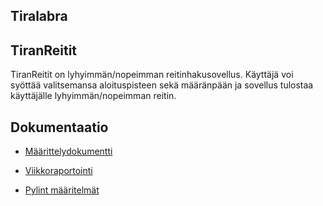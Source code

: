 ## Tiralabra

## TiranReitit

TiranReitit on lyhyimmän/nopeimman reitinhakusovellus. Käyttäjä voi syöttää valitsemansa aloituspisteen sekä määränpään ja sovellus tulostaa käyttäjälle lyhyimmän/nopeimman reitin.

## Dokumentaatio

- [Määrittelydokumentti](https://github.com/Noraelisa/tiralabra/blob/master/dokumentit/määrittelydokumentti)

- [Viikkoraportointi](https://github.com/Noraelisa/tiralabra/tree/master/dokumentit/viikkoraportointi)

- [Pylint määritelmät](https://github.com/Noraelisa/tiralabra/tiranreitit/.pylintrc)
